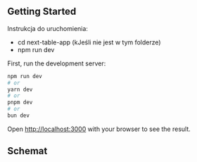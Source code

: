 ## Getting Started
Instrukcja do uruchomienia:
- cd next-table-app (kJeśli nie jest w tym folderze)
- npm run dev

First, run the development server:

```bash
npm run dev
# or
yarn dev
# or
pnpm dev
# or
bun dev
```

Open [http://localhost:3000](http://localhost:3000) with your browser to see the result.

## Schemat